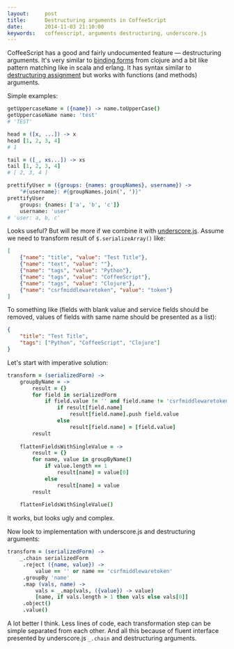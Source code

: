 ```yaml
---
layout:     post
title:      Destructuring arguments in CoffeeScript 
date:       2014-11-03 21:10:00
keywords:   coffeescript, arguments destructuring, underscore.js
---
```


CoffeeScript has a good and fairly undocumented feature &mdash; destructuring arguments. It's
very similar to [binding forms](http://clojure.org/special_forms#toc18) from clojure
and a bit like pattern matching like in scala and erlang. It has syntax similar to [destructuring assignment](http://coffeescript.org/#destructuring)
but works with functions (and methods) arguments.

Simple examples:

~~~coffeescript
getUppercaseName = ({name}) -> name.toUpperCase()
getUppercaseName name: 'test'
# 'TEST'

head = ([x, ...]) -> x
head [1, 2, 3, 4]
# 1

tail = ([_, xs...]) -> xs
tail [1, 2, 3, 4]
# [ 2, 3, 4 ]

prettifyUser = ({groups: {names: groupNames}, username}) ->
    "#{username}: #{groupNames.join(', ')}"
prettifyUser 
    groups: {names: ['a', 'b', 'c']}
    username: 'user'
# 'user: a, b, c'
~~~

Looks useful? But will be more if we combine it with
[underscore.js](http://underscorejs.org/). Assume we need to transform result of
`$.serializeArray()` like:

~~~json
[
    {"name": "title", "value": "Test Title"},
    {"name": "text", "value": ""},
    {"name": "tags", "value": "Python"},
    {"name": "tags", "value": "CoffeeScript"},
    {"name": "tags", "value": "Clojure"},
    {"name": "csrfmiddlewaretoken", "value": "token"}
]
~~~

To something like (fields with blank value and service fields should be removed, values of
fields with same name should be presented as a list):

~~~json
{
    "title": "Test Title",
    "tags": ["Python", "CoffeeScript", "Clojure"]
}
~~~

Let's start with imperative solution:

~~~coffeescript
transform = (serializedForm) ->
    groupByName = ->
        result = {}
        for field in serializedForm
            if field.value != '' and field.name != 'csrfmiddlewaretoken'
                if result[field.name]
                    result[field.name].push field.value
                else
                    result[field.name] = [field.value]
        result
    
    flattenFieldsWithSingleValue = ->
        result = {}
        for name, value in groupByName()
            if value.length == 1
                result[name] = value[0]
            else
                result[name] = value
        result
    
    flattenFieldsWithSingleValue()
~~~

It works, but looks ugly and complex.

Now look to implementation with underscore.js and destructuring arguments:

~~~coffeescript
transform = (serializedForm) ->
    _.chain serializedForm
     .reject ({name, value}) ->
         value == '' or name == 'csrfmiddlewaretoken'
     .groupBy 'name'
     .map (vals, name) ->
         vals = _.map(vals, ({value}) -> value)
         [name, if vals.length > 1 then vals else vals[0]]
     .object()
     .value()
~~~

A lot better I think. Less lines of code, each transformation step can be simple
separated from each other. And all this because of fluent interface presented by
underscore.js `_.chain` and destructuring arguments.
